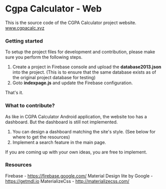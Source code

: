 # Cgpa Calculator - Web
This is the source code of the CGPA Calculator project website.
www.cgpacalc.xyz

### Getting started

To setup the project files for development and contribution, please make sure you perform the following steps.

1. Create a project in Firebase console and upload the __database2013.json__ into the project. (This is to ensure that the same database exists as of the original project database for testing)
2. Goto __indexpage.js__ and update the Firebase configuration.

That's it.

### What to contribute?

As like in CGPA Calculator Android application, the website too has a dashboard. But the dashboard is still not implemented.

1. You can design a dashboard matching the site's style. (See below for where to get the resources)
2. Implement a search feature in the main page.

If you are coming up with your own ideas, you are free to implement.

### Resources

Firebase - https://firebase.google.com/
Material Design lite by Google - https://getmdl.io
MaterializeCss - http://materializecss.com/

